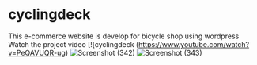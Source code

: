 # cyclingdeck
 This e-commerce website is develop for bicycle shop using wordpress <br>
 Watch the project video 
[![cyclingdeck (https://www.youtube.com/watch?v=PeQAVUQR-ug)
![Screenshot (342)](https://user-images.githubusercontent.com/119162766/227967487-b452ccc0-15bc-4faa-9ec8-e70173fbc4c8.png)
![Screenshot (343)](https://user-images.githubusercontent.com/119162766/227967519-b03840d2-fadd-465c-bc15-d93584b57917.png)
